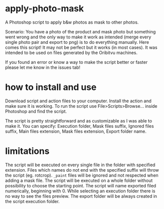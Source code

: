 # apply-photo-mask
A Photoshop script to apply b&amp;w photos as mask to other photos.

Scenario: You have a photo of the product and mask photo but something went wrong and the only way to make it work as intended (merge every single photo pair and export to png) is to do everything manually. Here comes this script! It may not be perfect but it works (in most cases). It was intended to be used on files generated by the Oribitvu machines. 

If you found an error or know a way to make the script better or faster please let me know in the issues tab!

# how to install and use
Download script and action files to your computer.
Install the action and make sure it is working.
To run the script use File>Scripts>Browse... inside Photoshop and find the script.

The script is pretty straightforward and as customizable as I was able to make it.
You can specify:
  Execution folder,
  Mask files suffix,
  Ignored files suffix,
  Main files extension,
  Mask files extension,
  Export folder name.
  
# limitations
The script will be executed on every single file in the folder with specified extension.
Files which names do not end with the specified suffix will throw the script (eg. rotcrop).
`_paint` files will be ignored and not respected when adding a mask file.
The script will be executed on a whole folder without possibility to choose the starting point.
The script will name exported filed numerically, beginning with 0.
While selecting an execution folder there is no way to see the files preview.
The export folder will be always created in the script execution folder.
